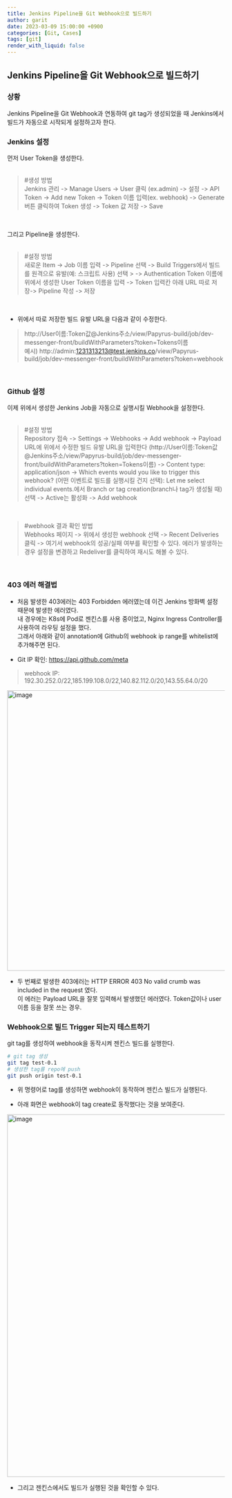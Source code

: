 ```yaml
---
title: Jenkins Pipeline을 Git Webhook으로 빌드하기
author: garit
date: 2023-03-09 15:00:00 +0900
categories: [Git, Cases]
tags: [git]
render_with_liquid: false
---
```


## Jenkins Pipeline을 Git Webhook으로 빌드하기

### 상황

Jenkins Pipeline을 Git Webhook과 연동하여 git tag가 생성되었을 때 Jenkins에서 빌드가 자동으로 시작되게 설정하고자 한다. 
<br/>

### Jenkins 설정

먼저 User Token을 생성한다.  
<br/>
> #생성 방법  
> Jenkins 관리 -> Manage Users -> User 클릭 (ex.admin) -> 설정 -> API Token -> Add new Token 
> -> Token 이름 입력(ex. webhook) -> Generate 버튼 클릭하여 Token 생성 -> Token 값 저장 -> Save  
<br/>

그리고 Pipeline을 생성한다.  
<br/>

> #설정 방법  
> 새로운 Item -> Job 이름 입력 -> Pipeline 선택 -> Build Triggers에서 빌드를 원격으로 유발(예: 스크립트 사용) 선택 > -> Authentication Token 이름에 위에서 생성한 User Token 이름을 입력 -> Token 입력칸 아래 URL 따로 저장-> Pipeline 작성 -> 저장
<br/> 

- 위에서 따로 저장한 빌드 유발 URL을 다음과 같이 수정한다.
> http://User이름:Token값@Jenkins주소/view/Papyrus-build/job/dev-messenger-front/buildWithParameters?token=Tokens이름  
> 예시) http://admin:1231313213@test.jenkins.co/view/Papyrus-build/job/dev-messenger-front/buildWithParameters?token=webhook
<br/> 

### Github 설정

이제 위에서 생성한 Jenkins Job을 자동으로 실행시킬 Webhook을 설정한다.  
<br/>

> #설정 방법  
> Repository 접속 -> Settings -> Webhooks -> Add webhook -> Payload URL에 위에서 수정한 빌드 유발 URL을 입력한다 (http://User이름:Token값@Jenkins주소/view/Papyrus-build/job/dev-messenger-front/buildWithParameters?token=Tokens이름) -> Content type: application/json -> Which events would you like to trigger this webhook? (어떤 이벤트로 빌드를 실행시킬 건지 선택): Let me select individual events.에서 Branch or tag creation(branch나 tag가 생성될 때) 선택 -> Active는 활성화 -> Add webhook 
<br/>

> #webhook 결과 확인 방법  
> Webhooks 페이지 -> 위에서 생성한 webhook 선택 -> Recent Deliveries 클릭 -> 여기서 webhook의 성공/실패 여부를 확인할 수 있다.
> 에러가 발생하는 경우 설정을 변경하고 Redeliver를 클릭하여 재시도 해볼 수 있다.
<br/>

### 403 에러 해결법
- 처음 발생한 403에러는 403 Forbidden 에러였는데 이건 Jenkins 방화벽 설정 때문에 발생한 에러였다.  
    내 경우에는 K8s에 Pod로 젠킨스를 사용 중이었고, Nginx Ingress Controller를 사용하여 라우팅 설정을 했다.  
    그래서 아래와 같이 annotation에 Github의 webhook ip range를 whitelist에 추가해주면 된다.  

- Git IP 확인: https://api.github.com/meta
> webhook IP: 192.30.252.0/22,185.199.108.0/22,140.82.112.0/20,143.55.64.0/20

<img width="648" alt="image" src="https://user-images.githubusercontent.com/67899732/223937309-5d49a1c4-2eb0-4348-868e-5006ed06a98e.png">

- 두 번째로 발생한 403에러는 HTTP ERROR 403 No valid crumb was included in the request 였다.  
    이 에러는 Payload URL을 잘못 입력해서 발생했던 에러였다. Token값이나 user이름 등을 잘못 쓰는 경우.  


### Webhook으로 빌드 Trigger 되는지 테스트하기

git tag를 생성하여 webhook을 동작시켜 젠킨스 빌드를 실행한다.  


```bash
# git tag 생성
git tag test-0.1
# 생성한 tag를 repo에 push
git push origin test-0.1
```

- 위 명령어로 tag를 생성하면 webhook이 동작하며 젠킨스 빌드가 실행된다.  

- 아래 화면은 webhook이 tag create로 동작했다는 것을 보여준다.  

<img width="838" alt="image" src="https://user-images.githubusercontent.com/67899732/223940363-d9bd1509-5220-4d4f-833b-4ef50697bb7a.png">

- 그리고 젠킨스에서도 빌드가 실행된 것을 확인할 수 있다.

